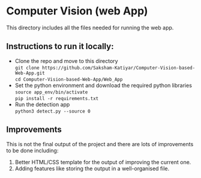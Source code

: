 # Computer Vision (web App)
This directory includes all the files needed for running the web app.

## Instructions to run it locally:
* Clone the repo and move to this directory<br>
`git clone https://github.com/Saksham-Katiyar/Computer-Vision-based-Web-App.git`<br>
`cd Computer-Vision-based-Web-App/Web_App`
* Set the python environment and download the required python libraries<br>
`source app_env/bin/activate`<br>
`pip install -r requirements.txt`
* Run the detection app<br>
`python3 detect.py --source 0`

## Improvements
This is not the final output of the project and there are lots of improvements to be done including:<br>
1. Better HTML/CSS template for the output of improving the current one.
2. Adding features like storing the output in a well-organised file.
